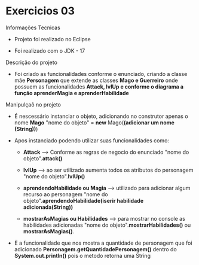 # Exercicios 03

Informações Tecnicas 

- Projeto foi realizado no Eclipse 

- Foi realizado com o JDK - 17 

Descrição do projeto

- Foi criado as funcionalidades conforme o enunciado, criando a classe mãe **Personagem** que extende as classes **Mago e Guerreiro** onde possuem as funcionalidades **Attack, lvlUp e conforme o diagrama a função aprenderMagia e aprenderHabilidade** 

Manipulçaõ no projeto

- É nescessário instanciar o objeto, adicionando no construtor apenas o nome **Mago** "nome do objeto" = **new** Mago(**(adicionar um nome (String))**)

- Apos instanciado podendo utilizar suas funcionalidades como:
  
  - **Attack** --> Conforme as regras de negocio do enunciado "nome do objeto".**attack()**
  
  - **lvlUp** --> ao ser utilizado aumenta todos os atributos do personagem "nome do objeto".**lvlUp()**
  
  - **aprendendoHabilidade ou Magia**  --> utilizado para adicionar algum recurso ao personagem "nome do objeto".**aprendendoHabilidade(iserir habilidade adicionada(String))**
  
  - **mostrarAsMagias ou Habilidades** --> para mostrar no console as habilidades adicionadas "nome do objeto".**mostrarHabilidades()** ou **mostrarAsMagias()**.

- E a funcionalidade que nos mostra a quantidade de personagem que foi adicionado **Personagem.getQuantidadePersonagem()** dentro do **System.out.println()** pois o metodo retorna uma String
  
  
